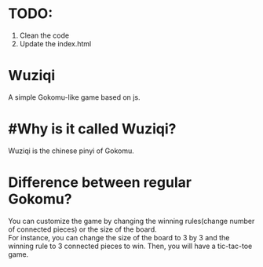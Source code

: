 <h1>TODO:</h1>
<ol>
<li>Clean the code</li>
<li>Update the index.html</li>
</ol>

# Wuziqi
A simple Gokomu-like game based on js.

<h1>#Why is it called Wuziqi?</h1>
Wuziqi is the chinese pinyi of Gokomu.
<h1>Difference between regular Gokomu?</h1>
You can customize the game by changing the winning rules(change number of connected pieces) or the size of the board.
<br>
For instance, you can change the size of the board to 3 by 3 and the winning rule to 3 connected pieces to win. Then, you will have a tic-tac-toe game.

